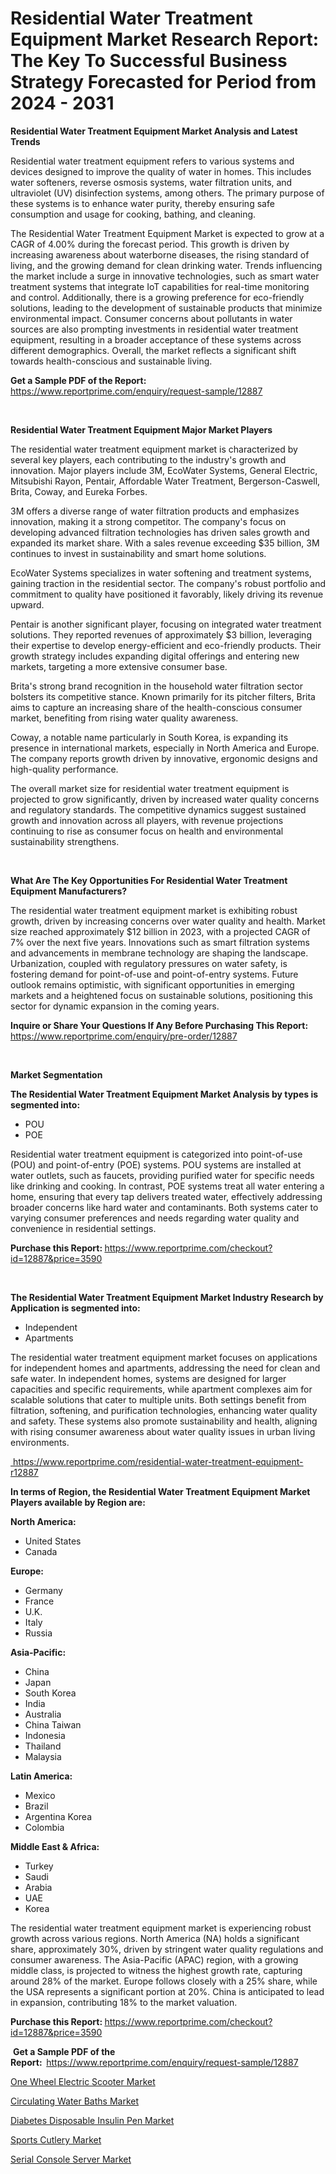 <p><h1>Residential Water Treatment Equipment Market Research Report: The Key To Successful Business Strategy Forecasted for Period from 2024 - 2031</h1></p><p><strong>Residential Water Treatment Equipment Market Analysis and Latest Trends</strong></p>
<p><p>Residential water treatment equipment refers to various systems and devices designed to improve the quality of water in homes. This includes water softeners, reverse osmosis systems, water filtration units, and ultraviolet (UV) disinfection systems, among others. The primary purpose of these systems is to enhance water purity, thereby ensuring safe consumption and usage for cooking, bathing, and cleaning.</p><p>The Residential Water Treatment Equipment Market is expected to grow at a CAGR of 4.00% during the forecast period. This growth is driven by increasing awareness about waterborne diseases, the rising standard of living, and the growing demand for clean drinking water. Trends influencing the market include a surge in innovative technologies, such as smart water treatment systems that integrate IoT capabilities for real-time monitoring and control. Additionally, there is a growing preference for eco-friendly solutions, leading to the development of sustainable products that minimize environmental impact. Consumer concerns about pollutants in water sources are also prompting investments in residential water treatment equipment, resulting in a broader acceptance of these systems across different demographics. Overall, the market reflects a significant shift towards health-conscious and sustainable living.</p></p>
<p><strong>Get a Sample PDF of the Report:&nbsp;</strong> <a href="https://www.reportprime.com/enquiry/request-sample/12887">https://www.reportprime.com/enquiry/request-sample/12887</a></p>
<p>&nbsp;</p>
<p><strong>Residential Water Treatment Equipment Major Market Players</strong></p>
<p><p>The residential water treatment equipment market is characterized by several key players, each contributing to the industry's growth and innovation. Major players include 3M, EcoWater Systems, General Electric, Mitsubishi Rayon, Pentair, Affordable Water Treatment, Bergerson-Caswell, Brita, Coway, and Eureka Forbes.</p><p>3M offers a diverse range of water filtration products and emphasizes innovation, making it a strong competitor. The company's focus on developing advanced filtration technologies has driven sales growth and expanded its market share. With a sales revenue exceeding $35 billion, 3M continues to invest in sustainability and smart home solutions.</p><p>EcoWater Systems specializes in water softening and treatment systems, gaining traction in the residential sector. The company's robust portfolio and commitment to quality have positioned it favorably, likely driving its revenue upward.</p><p>Pentair is another significant player, focusing on integrated water treatment solutions. They reported revenues of approximately $3 billion, leveraging their expertise to develop energy-efficient and eco-friendly products. Their growth strategy includes expanding digital offerings and entering new markets, targeting a more extensive consumer base.</p><p>Brita's strong brand recognition in the household water filtration sector bolsters its competitive stance. Known primarily for its pitcher filters, Brita aims to capture an increasing share of the health-conscious consumer market, benefiting from rising water quality awareness.</p><p>Coway, a notable name particularly in South Korea, is expanding its presence in international markets, especially in North America and Europe. The company reports growth driven by innovative, ergonomic designs and high-quality performance.</p><p>The overall market size for residential water treatment equipment is projected to grow significantly, driven by increased water quality concerns and regulatory standards. The competitive dynamics suggest sustained growth and innovation across all players, with revenue projections continuing to rise as consumer focus on health and environmental sustainability strengthens.</p></p>
<p>&nbsp;</p>
<p><strong>What Are The Key Opportunities For Residential Water Treatment Equipment Manufacturers?</strong></p>
<p><p>The residential water treatment equipment market is exhibiting robust growth, driven by increasing concerns over water quality and health. Market size reached approximately $12 billion in 2023, with a projected CAGR of 7% over the next five years. Innovations such as smart filtration systems and advancements in membrane technology are shaping the landscape. Urbanization, coupled with regulatory pressures on water safety, is fostering demand for point-of-use and point-of-entry systems. Future outlook remains optimistic, with significant opportunities in emerging markets and a heightened focus on sustainable solutions, positioning this sector for dynamic expansion in the coming years.</p></p>
<p><strong>Inquire or Share Your Questions If Any Before Purchasing This Report:</strong> <a href="https://www.reportprime.com/enquiry/pre-order/12887">https://www.reportprime.com/enquiry/pre-order/12887</a></p>
<p>&nbsp;</p>
<p><strong>Market Segmentation</strong></p>
<p><strong>The Residential Water Treatment Equipment Market Analysis by types is segmented into:</strong></p>
<p><ul><li>POU</li><li>POE</li></ul></p>
<p><p>Residential water treatment equipment is categorized into point-of-use (POU) and point-of-entry (POE) systems. POU systems are installed at water outlets, such as faucets, providing purified water for specific needs like drinking and cooking. In contrast, POE systems treat all water entering a home, ensuring that every tap delivers treated water, effectively addressing broader concerns like hard water and contaminants. Both systems cater to varying consumer preferences and needs regarding water quality and convenience in residential settings.</p></p>
<p><strong>Purchase this Report:&nbsp;</strong><a href="https://www.reportprime.com/checkout?id=12887&price=3590">https://www.reportprime.com/checkout?id=12887&price=3590</a></p>
<p>&nbsp;</p>
<p><strong>The Residential Water Treatment Equipment Market Industry Research by Application is segmented into:</strong></p>
<p><ul><li>Independent</li><li>Apartments</li></ul></p>
<p><p>The residential water treatment equipment market focuses on applications for independent homes and apartments, addressing the need for clean and safe water. In independent homes, systems are designed for larger capacities and specific requirements, while apartment complexes aim for scalable solutions that cater to multiple units. Both settings benefit from filtration, softening, and purification technologies, enhancing water quality and safety. These systems also promote sustainability and health, aligning with rising consumer awareness about water quality issues in urban living environments.</p></p>
<p><a href="https://www.reportprime.com/residential-water-treatment-equipment-r12887">&nbsp;https://www.reportprime.com/residential-water-treatment-equipment-r12887</a></p>
<p><strong>In terms of Region, the Residential Water Treatment Equipment Market Players available by Region are:</strong></p>
<p>
    <p> <strong> North America: </strong>
        <ul>
            <li>United States</li>
            <li>Canada</li>
        </ul>
        </p> 
    <p> <strong> Europe: </strong>
        <ul>
            <li>Germany</li>
            <li>France</li>
            <li>U.K.</li>
            <li>Italy</li>
            <li>Russia</li>
        </ul>
        </p> 
    <p> <strong> Asia-Pacific: </strong>
        <ul>
            <li>China</li>
            <li>Japan</li>
            <li>South Korea</li>
            <li>India</li>
            <li>Australia</li>
            <li>China Taiwan</li>
            <li>Indonesia</li>
            <li>Thailand</li>
            <li>Malaysia</li>
        </ul>
        </p> 
    <p> <strong> Latin America: </strong>
        <ul>
            <li>Mexico</li>
            <li>Brazil</li>
            <li>Argentina Korea</li>
            <li>Colombia</li>
        </ul>
        </p> 
    <p> <strong> Middle East & Africa: </strong>
        <ul>
            <li>Turkey</li>
            <li>Saudi</li>
            <li>Arabia</li>
            <li>UAE</li>
            <li>Korea</li>
        </ul>
    </p>
    </p>
<p><p>The residential water treatment equipment market is experiencing robust growth across various regions. North America (NA) holds a significant share, approximately 30%, driven by stringent water quality regulations and consumer awareness. The Asia-Pacific (APAC) region, with a growing middle class, is projected to witness the highest growth rate, capturing around 28% of the market. Europe follows closely with a 25% share, while the USA represents a significant portion at 20%. China is anticipated to lead in expansion, contributing 18% to the market valuation.</p></p>
<p><strong>Purchase this Report: </strong><a href="https://www.reportprime.com/checkout?id=12887&price=3590">https://www.reportprime.com/checkout?id=12887&price=3590</a></p>
<p>&nbsp;<strong>Get a Sample PDF of the Report:&nbsp;&nbsp;</strong><a href="https://www.reportprime.com/enquiry/request-sample/12887">https://www.reportprime.com/enquiry/request-sample/12887</a></p>
<p><strong></strong></p>
<p><p><a href="https://medium.com/@basmakahin145/one-wheel-electric-scooter-market-outlook-complete-industry-analysis-2024-to-2031-ac3d3f75e380">One Wheel Electric Scooter Market</a></p><p><a href="https://github.com/RuthLucas64/Market-Research-Report-List-1/blob/main/circulating-water-baths-market.md">Circulating Water Baths Market</a></p><p><a href="https://issuu.com/reportprime-2/docs/diabetes-disposable-insulin-pen-mar_99ba6b3ff5f0cf">Diabetes Disposable Insulin Pen Market</a></p><p><a href="https://www.linkedin.com/pulse/strategic-insights-global-sports-cutlery-market-trends-72owc?trackingId=OfLGVMGdSuSO9SuXwxbD4Q%3D%3D">Sports Cutlery Market</a></p><p><a href="https://medium.com/@basmakahin145/global-serial-console-server-market-size-is-expected-to-experience-a-cagr-of-10-2-f091a613a78e">Serial Console Server Market</a></p></p>
